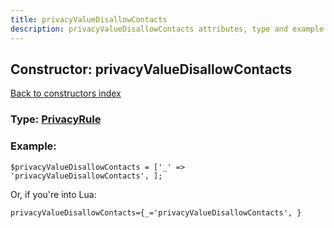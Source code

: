 ```yaml
---
title: privacyValueDisallowContacts
description: privacyValueDisallowContacts attributes, type and example
---
```

## Constructor: privacyValueDisallowContacts  
[Back to constructors index](index.md)






### Type: [PrivacyRule](../types/PrivacyRule.md)


### Example:

```
$privacyValueDisallowContacts = ['_' => 'privacyValueDisallowContacts', ];
```  

Or, if you're into Lua:  


```
privacyValueDisallowContacts={_='privacyValueDisallowContacts', }

```


